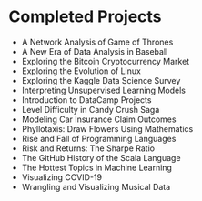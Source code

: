 
# Completed Projects

- A Network Analysis of Game of Thrones
- A New Era of Data Analysis in Baseball
- Exploring the Bitcoin Cryptocurrency Market
- Exploring the Evolution of Linux
- Exploring the Kaggle Data Science Survey
- Interpreting Unsupervised Learning Models
- Introduction to DataCamp Projects
- Level Difficulty in Candy Crush Saga
- Modeling Car Insurance Claim Outcomes
- Phyllotaxis: Draw Flowers Using Mathematics
- Rise and Fall of Programming Languages
- Risk and Returns: The Sharpe Ratio
- The GitHub History of the Scala Language
- The Hottest Topics in Machine Learning
- Visualizing COVID-19
- Wrangling and Visualizing Musical Data
